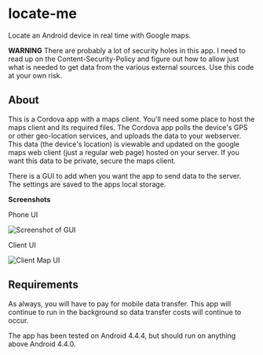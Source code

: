 # locate-me

Locate an Android device in real time with Google maps.

**WARNING** There are probably a lot of security holes in this app. I need to read up on the Content-Security-Policy and figure out how to allow just what is needed to get data from the various external sources. Use this code at your own risk. 

## About

This is a Cordova app with a maps client. You'll need some place to host the maps client and its required files. The Cordova app polls the device's GPS or other geo-location services, and uploads the data to your webserver. This data (the device's location) is viewable and updated on the google maps web client (just a regular web page) hosted on your server. If you want this data to be private, secure the maps client. 

There is a GUI to add when you want the app to send data to the server. The settings are saved to the apps local storage. 

**Screenshots**

Phone UI

![Screenshot of GUI](https://i.imgur.com/QnHPeft.png)

Client UI

![Client Map UI](https://i.imgur.com/eoCEpUo.png)

## Requirements 

As always, you will have to pay for mobile data transfer. This app will continue to run in the background so data transfer costs will continue to occur. 

The app has been tested on Android 4.4.4, but should run on anything above Android 4.4.0. 
